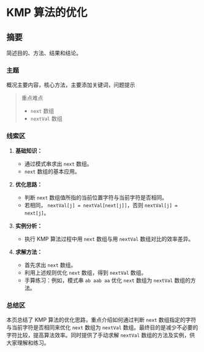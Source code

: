 # KMP 算法的优化

## 摘要

简述目的、方法、结果和结论。

### 主题

概况主要内容，核心方法，主要添加关键词，问题提示

> 重点难点
>
> - `next` 数组
> - `nextVal` 数组

### 线索区

1. **基础知识：**

   - 通过模式串求出 `next` 数组。
   - `next` 数组的基本应用。

2. **优化思路：**

   - 判断 `next` 数组值所指的当前位置字符与当前字符是否相同。
   - 若相同， `nextVal[j] = nextVal[next[j]]`，否则 `nextVal[j] = next[j]`。

3. **实例分析：**

   - 执行 KMP 算法过程中用 `next` 数组与用 `nextVal` 数组对比的效率差异。

4. **求解方法：**
   - 首先求出 `next` 数组。
   - 利用上述规则优化 `next` 数组，得到 `nextVal` 数组。
   - 手算练习：例如，模式串 `ab aab aa` 优化 `next` 数组为 `nextVal` 数组的方法。

### 总结区

本页总结了 KMP 算法的优化思路，重点介绍如何通过判断 `next` 数组指定的字符与当前字符是否相同来优化 `next` 数组为 `nextVal` 数组。最终目的是减少不必要的字符比较，提高算法效率。同时提供了手动求解 `nextVal` 数组的方法及实例，供大家理解和练习。
